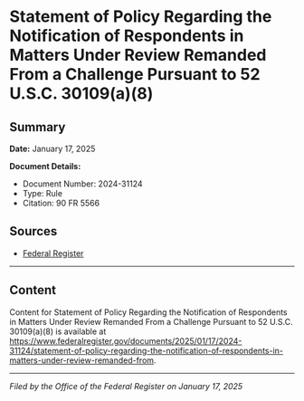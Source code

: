 # Statement of Policy Regarding the Notification of Respondents in Matters Under Review Remanded From a Challenge Pursuant to 52 U.S.C. 30109(a)(8)

## Summary

**Date:** January 17, 2025

**Document Details:**
- Document Number: 2024-31124
- Type: Rule
- Citation: 90 FR 5566

## Sources
- [Federal Register](https://www.federalregister.gov/documents/2025/01/17/2024-31124/statement-of-policy-regarding-the-notification-of-respondents-in-matters-under-review-remanded-from)

---

## Content

Content for Statement of Policy Regarding the Notification of Respondents in Matters Under Review Remanded From a Challenge Pursuant to 52 U.S.C. 30109(a)(8) is available at https://www.federalregister.gov/documents/2025/01/17/2024-31124/statement-of-policy-regarding-the-notification-of-respondents-in-matters-under-review-remanded-from.

---

*Filed by the Office of the Federal Register on January 17, 2025*
